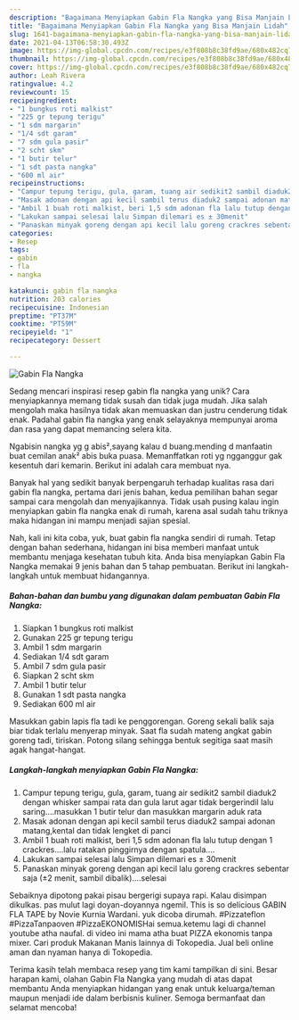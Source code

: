 ```yaml
---
description: "Bagaimana Menyiapkan Gabin Fla Nangka yang Bisa Manjain Lidah"
title: "Bagaimana Menyiapkan Gabin Fla Nangka yang Bisa Manjain Lidah"
slug: 1641-bagaimana-menyiapkan-gabin-fla-nangka-yang-bisa-manjain-lidah
date: 2021-04-13T06:58:30.493Z
image: https://img-global.cpcdn.com/recipes/e3f808b8c38fd9ae/680x482cq70/gabin-fla-nangka-foto-resep-utama.jpg
thumbnail: https://img-global.cpcdn.com/recipes/e3f808b8c38fd9ae/680x482cq70/gabin-fla-nangka-foto-resep-utama.jpg
cover: https://img-global.cpcdn.com/recipes/e3f808b8c38fd9ae/680x482cq70/gabin-fla-nangka-foto-resep-utama.jpg
author: Leah Rivera
ratingvalue: 4.2
reviewcount: 15
recipeingredient:
- "1 bungkus roti malkist"
- "225 gr tepung terigu"
- "1 sdm margarin"
- "1/4 sdt garam"
- "7 sdm gula pasir"
- "2 scht skm"
- "1 butir telur"
- "1 sdt pasta nangka"
- "600 ml air"
recipeinstructions:
- "Campur tepung terigu, gula, garam, tuang air sedikit2 sambil diaduk2 dengan whisker sampai rata dan gula larut agar tidak bergerindil lalu saring....masukkan 1 butir telur dan masukkan margarin aduk rata"
- "Masak adonan dengan api kecil sambil terus diaduk2 sampai adonan matang,kental dan tidak lengket di panci"
- "Ambil 1 buah roti malkist, beri 1,5 sdm adonan fla lalu tutup dengan 1 crackres....lalu ratakan pinggirnya dengan spatula...."
- "Lakukan sampai selesai lalu Simpan dilemari es ± 30menit"
- "Panaskan minyak goreng dengan api kecil lalu goreng crackres sebentar saja (±2 menit, sambil dibalik)....selesai"
categories:
- Resep
tags:
- gabin
- fla
- nangka

katakunci: gabin fla nangka 
nutrition: 203 calories
recipecuisine: Indonesian
preptime: "PT37M"
cooktime: "PT59M"
recipeyield: "1"
recipecategory: Dessert

---
```



![Gabin Fla Nangka](https://img-global.cpcdn.com/recipes/e3f808b8c38fd9ae/680x482cq70/gabin-fla-nangka-foto-resep-utama.jpg)

Sedang mencari inspirasi resep gabin fla nangka yang unik? Cara menyiapkannya memang tidak susah dan tidak juga mudah. Jika salah mengolah maka hasilnya tidak akan memuaskan dan justru cenderung tidak enak. Padahal gabin fla nangka yang enak selayaknya mempunyai aroma dan rasa yang dapat memancing selera kita.

Ngabisin nangka yg g abis²,sayang kalau d buang.mending d manfaatin buat cemilan anak² abis buka puasa. Memanffatkan roti yg ngganggur gak kesentuh dari kemarin. Berikut ini adalah cara membuat nya.

Banyak hal yang sedikit banyak berpengaruh terhadap kualitas rasa dari gabin fla nangka, pertama dari jenis bahan, kedua pemilihan bahan segar sampai cara mengolah dan menyajikannya. Tidak usah pusing kalau ingin menyiapkan gabin fla nangka enak di rumah, karena asal sudah tahu triknya maka hidangan ini mampu menjadi sajian spesial.


Nah, kali ini kita coba, yuk, buat gabin fla nangka sendiri di rumah. Tetap dengan bahan sederhana, hidangan ini bisa memberi manfaat untuk membantu menjaga kesehatan tubuh kita. Anda bisa menyiapkan Gabin Fla Nangka memakai 9 jenis bahan dan 5 tahap pembuatan. Berikut ini langkah-langkah untuk membuat hidangannya.

<!--inarticleads1-->

##### Bahan-bahan dan bumbu yang digunakan dalam pembuatan Gabin Fla Nangka:

1. Siapkan 1 bungkus roti malkist
1. Gunakan 225 gr tepung terigu
1. Ambil 1 sdm margarin
1. Sediakan 1/4 sdt garam
1. Ambil 7 sdm gula pasir
1. Siapkan 2 scht skm
1. Ambil 1 butir telur
1. Gunakan 1 sdt pasta nangka
1. Sediakan 600 ml air


Masukkan gabin lapis fla tadi ke penggorengan. Goreng sekali balik saja biar tidak terlalu menyerap minyak. Saat fla sudah mateng angkat gabin goreng tadi, tiriskan. Potong silang sehingga bentuk segitiga saat masih agak hangat-hangat. 

<!--inarticleads2-->

##### Langkah-langkah menyiapkan Gabin Fla Nangka:

1. Campur tepung terigu, gula, garam, tuang air sedikit2 sambil diaduk2 dengan whisker sampai rata dan gula larut agar tidak bergerindil lalu saring....masukkan 1 butir telur dan masukkan margarin aduk rata
1. Masak adonan dengan api kecil sambil terus diaduk2 sampai adonan matang,kental dan tidak lengket di panci
1. Ambil 1 buah roti malkist, beri 1,5 sdm adonan fla lalu tutup dengan 1 crackres....lalu ratakan pinggirnya dengan spatula....
1. Lakukan sampai selesai lalu Simpan dilemari es ± 30menit
1. Panaskan minyak goreng dengan api kecil lalu goreng crackres sebentar saja (±2 menit, sambil dibalik)....selesai


Sebaiknya dipotong pakai pisau bergerigi supaya rapi. Kalau disimpan dikulkas. pas mulut lagi doyan-doyannya ngemil. This is so delicious GABIN FLA TAPE by Novie Kurnia Wardani. yuk dicoba dirumah. #Pizzateflon #PizzaTanpaoven #PizzaEKONOMISHai semua.ketemu lagi di channel youtube atha naufal. di video ini mama atha buat PIZZA ekonomis tanpa mixer. Cari produk Makanan Manis lainnya di Tokopedia. Jual beli online aman dan nyaman hanya di Tokopedia. 

Terima kasih telah membaca resep yang tim kami tampilkan di sini. Besar harapan kami, olahan Gabin Fla Nangka yang mudah di atas dapat membantu Anda menyiapkan hidangan yang enak untuk keluarga/teman maupun menjadi ide dalam berbisnis kuliner. Semoga bermanfaat dan selamat mencoba!

